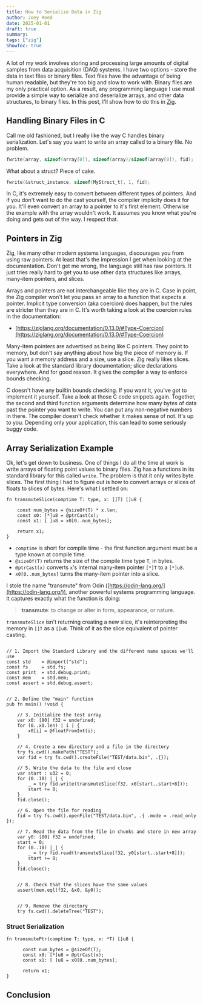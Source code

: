 ```yaml
---
title: How to Serialize Data in Zig
author: Joey Reed
date: 2025-01-01
draft: true
summary:  
tags: ["zig"]
ShowToc: true
---
```


A lot of my work involves storing and processing large amounts of digital samples from data acquisition (DAQ) systems.  I have two options - store the data in text files or binary files.  Text files have the advantage of being human readable, but they're too big and slow to work with.  Binary files are my only practical option.  As a result, any programming language I use must provide a simple way to serialize and deserialize arrays, and other data structures, to binary files.  In this post, I'll show how to do this in [Zig](https://ziglang.org).

## Handling Binary Files in C

Call me old fashioned, but I really like the way C handles binary serialization.  Let's say you want to write an array called to a binary file.  No problem.

```c
fwrite(array, sizeof(array[0]), sizeof(array)/sizeof(array[0]), fid);
```

What about a struct?  Piece of cake.

```c
fwrite(&struct_instance, sizeof(MyStruct_t), 1, fid);
```
  
In C, it's extremely easy to convert between different types of pointers.  And if you don't want to do the cast yourself, the compiler implicity does it for you.  It'll even convert an array to a pointer to it's first element.  Otherwise the example with the array wouldn't work.  It assumes you know what you're doing and gets out of the way.  I respect that.  

## Pointers in Zig

Zig, like many other modern systems languages, discourages you from using raw pointers.  At least that's the impression I get when looking at the documentation.  Don't
get me wrong, the language still has raw pointers.  It just tries really hard to get you to use other data structures like arrays, many-item pointers, and slices.  

Arrays and pointers are not interchangeable like they are in C.  Case in point, the Zig compiler won't let you pass an array to a function that expects a pointer.  Implicit type conversion (aka coercion) does happen, but the rules are stricter than they are in C.  It's worth taking a look at the coercion rules in the documentation:

* [https://ziglang.org/documentation/0.13.0/#Type-Coercion](https://ziglang.org/documentation/0.13.0/#Type-Coercion)

Many-item pointers are advertised as being like C pointers.  They point to memory, but don't say anything about how big the piece of memory is.  If you want a memory address and a size,  use a slice.  Zig really likes slices.  Take a look at the standard library documentation; slice declarations everywhere.  And for good reason.  It gives the compiler a way to enforce bounds checking.            

C doesn't have any builtin bounds checking.  If you want it, you've got to implement it yourself.  Take a look at those C code snippets again.  Together, the second and third function arguments determine how many bytes of data past the pointer you want to write.  You can put any non-negative numbers in there.  The compiler doesn't check whether it makes sense of not.  It's up to you.  Depending only your application, this can lead to some seriously buggy code.  


## Array Serialization Example

Ok, let's get down to business.  One of things I do all the time at work is write arrays of floating point values to binary files.  Zig has a functions in its standard library for this called `write`.  The problem is that it only writes byte slices.  The first thing I had to figure out is how to convert arrays or slices of floats to slices of bytes.  Here's what I settled on:         

```zig 
fn transmuteSlice(comptime T: type, x: []T) []u8 {
 
    const num_bytes = @sizeOf(T) * x.len;
    const x0: [*]u8 = @ptrCast(x);
    const x1: [ ]u8 = x0[0..num_bytes];
 
    return x1;
}
``` 
* `comptime` is short for compile time - the first function argument must be a type known at compile time.
* `@sizeOf(T)` returns the size of the compile time type `T`, in bytes.
* `@ptrCast(x)` converts `x`'s internal many-item pointer `[*]T` to a `[*]u8`.
* `x0[0..num_bytes]` turns the many-item pointer into a slice. 
 
I stole the name "transmute" from Odin ([https://odin-lang.org/](https://odin-lang.org/)), another powerful systems programming language.  It captures exactly what
the function is doing:

> **transmute**: to change or alter in form, appearance, or nature. 

`transmuteSlice` isn't returning creating a new slice, it's reinterpreting the memory in `[]T` as a `[]u8`.  Think of it as the slice equivalent of pointer casting.

```zig

// 1. Import the Standard Library and the different name spaces we'll use
const std    = @import("std");
const fs     = std.fs;
const print  = std.debug.print;
const mem    = std.mem;
const assert = std.debug.assert;


// 2. Define the "main" function
pub fn main() !void {

    // 3. Initialize the test array
    var x0: [80] f32 = undefined;    
    for (0..x0.len) | i | { 
        x0[i] = @floatFromInt(i); 
    }
     
    // 4. Create a new directory and a file in the directory
    try fs.cwd().makePath("TEST");
    var fid = try fs.cwd().createFile("TEST/data.bin", .{});
    
    // 5. Write the data to the file and close
    var start : u32 = 0;
    for (0..10) |_| {
        _ = try fid.write(transmuteSlice(f32, x0[start..start+8]));
        start += 8;
    }
    fid.close(); 
    
    // 6. Open the file for reading
    fid = try fs.cwd().openFile("TEST/data.bin", .{ .mode = .read_only });

    // 7. Read the data from the file in chunks and store in new array
    var y0: [80] f32 = undefined;
    start = 0;
    for (0..10) |_| {
        _ = try fid.read(transmuteSlice(f32, y0[start..start+8]));
        start += 8;
    }
    fid.close();

    
    // 8. Check that the slices have the same values
    assert(mem.eql(f32, &x0, &y0));

    
    // 9. Remove the directory
    try fs.cwd().deleteTree("TEST");

```



### Struct Serialization

```zig
fn transmutePtr(comptime T: type, x: *T) []u8 {
  
      const num_bytes = @sizeOf(T);
      const x0: [*]u8 = @ptrCast(x);
      const x1: [ ]u8 = x0[0..num_bytes];
  
      return x1;
}

``` 
## Conclusion


